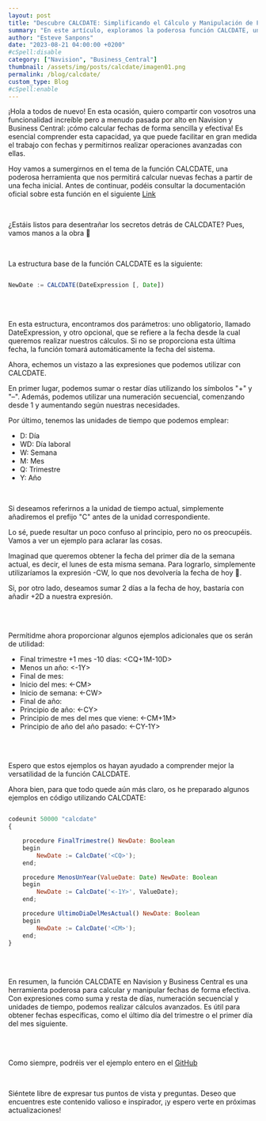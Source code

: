 ```yaml
---
layout: post
title: "Descubre CALCDATE: Simplificando el Cálculo y Manipulación de Fechas en Navision y Business Central"
summary: "En este artículo, exploramos la poderosa función CALCDATE, una herramienta esencial en Navision y Business Central para realizar cálculos avanzados con fechas. Simplifica la gestión del tiempo en tus proyectos y operaciones diarias con CALCDATE."
author: "Esteve Sanpons"
date: "2023-08-21 04:00:00 +0200"
#cSpell:disable
category: ["Navision", "Business_Central"]
thumbnail: /assets/img/posts/calcdate/imagen01.png
permalink: /blog/calcdate/
custom_type: Blog
#cSpell:enable
---
```


¡Hola a todos de nuevo! En esta ocasión, quiero compartir con vosotros una funcionalidad increíble pero a menudo pasada por alto en Navision y Business Central: ¡cómo calcular fechas de forma sencilla y efectiva! Es esencial comprender esta capacidad, ya que puede facilitar en gran medida el trabajo con fechas y permitirnos realizar operaciones avanzadas con ellas.

Hoy vamos a sumergirnos en el tema de la función CALCDATE, una poderosa herramienta que nos permitirá calcular nuevas fechas a partir de una fecha inicial. Antes de continuar, podéis consultar la documentación oficial sobre esta función en el siguiente [Link](https://learn.microsoft.com/en-us/dynamics-nav/calcdate-function--date-)

<br>

¿Estáis listos para desentrañar los secretos detrás de CALCDATE? Pues, vamos manos a la obra 😤

<br>

La estructura base de la función CALCDATE es la siguiente:

```javascript

NewDate := CALCDATE(DateExpression [, Date])

```

<br><br>

En esta estructura, encontramos dos parámetros: uno obligatorio, llamado DateExpression, y otro opcional, que se refiere a la fecha desde la cual queremos realizar nuestros cálculos. Si no se proporciona esta última fecha, la función tomará automáticamente la fecha del sistema.

Ahora, echemos un vistazo a las expresiones que podemos utilizar con CALCDATE.

En primer lugar, podemos sumar o restar días utilizando los símbolos "+" y "–". Además, podemos utilizar una numeración secuencial, comenzando desde 1 y aumentando según nuestras necesidades.

Por último, tenemos las unidades de tiempo que podemos emplear:

-   D: Día
-   WD: Día laboral
-   W: Semana
-   M: Mes
-   Q: Trimestre
-   Y: Año

<br>

Si deseamos referirnos a la unidad de tiempo actual, simplemente añadiremos el prefijo "C" antes de la unidad correspondiente.

Lo sé, puede resultar un poco confuso al principio, pero no os preocupéis. Vamos a ver un ejemplo para aclarar las cosas.

Imaginad que queremos obtener la fecha del primer día de la semana actual, es decir, el lunes de esta misma semana. Para lograrlo, simplemente utilizaríamos la expresión -CW, lo que nos devolvería la fecha de hoy 🙈.

Si, por otro lado, deseamos sumar 2 días a la fecha de hoy, bastaría con añadir +2D a nuestra expresión.

<br><br>

Permítidme ahora proporcionar algunos ejemplos adicionales que os serán de utilidad:

-   Final trimestre +1 mes -10 días: <CQ+1M-10D>
-   Menos un año: <-1Y>
-   Final de mes: <CM>
-   Inicio del mes: <-CM>
-   Inicio de semana: <-CW>
-   Final de año: <CY>
-   Principio de año: <-CY>
-   Principio de mes del mes que viene: <-CM+1M>
-   Principio de año del año pasado: <-CY-1Y>

<br><br>

Espero que estos ejemplos os hayan ayudado a comprender mejor la versatilidad de la función CALCDATE.

Ahora bien, para que todo quede aún más claro, os he preparado algunos ejemplos en código utilizando CALCDATE:

```javascript

codeunit 50000 "calcdate"
{

    procedure FinalTrimestre() NewDate: Boolean
    begin
        NewDate := CalcDate('<CQ>');
    end;

    procedure MenosUnYear(ValueDate: Date) NewDate: Boolean
    begin
        NewDate := CalcDate('<-1Y>', ValueDate);
    end;

    procedure UltimoDiaDelMesActual() NewDate: Boolean
    begin
        NewDate := CalcDate('<CM>');
    end;
}

```

<br><br>

En resumen, la función CALCDATE en Navision y Business Central es una herramienta poderosa para calcular y manipular fechas de forma efectiva. Con expresiones como suma y resta de días, numeración secuencial y unidades de tiempo, podemos realizar cálculos avanzados. Es útil para obtener fechas específicas, como el último día del trimestre o el primer día del mes siguiente.

<br><br>

Como siempre, podréis ver el ejemplo entero en el [GitHub](https://github.com/Esanpons/ejemplos-blog/tree/main/AL/CALCDATE)

<br>

Siéntete libre de expresar tus puntos de vista y preguntas. Deseo que encuentres este contenido valioso e inspirador, ¡y espero verte en próximas actualizaciones!
